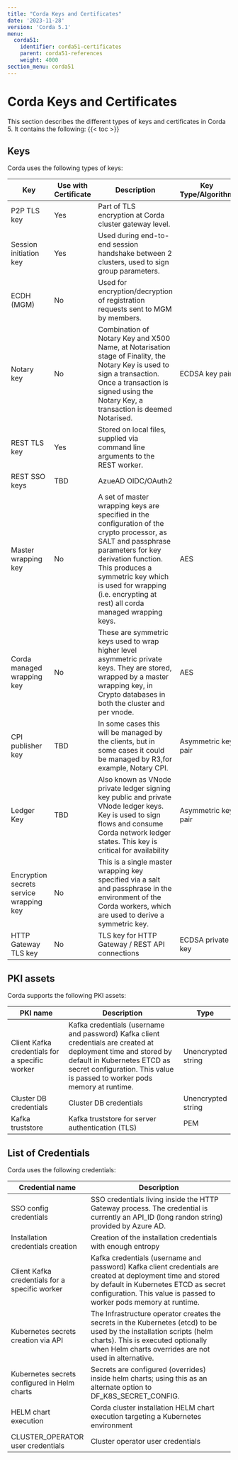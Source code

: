 ```yaml
---
title: "Corda Keys and Certificates"
date: '2023-11-28'
version: 'Corda 5.1'
menu:
  corda51:
    identifier: corda51-certificates
    parent: corda51-references
    weight: 4000
section_menu: corda51
---
```


# Corda Keys and Certificates

This section describes the different types of keys and certificates in Corda 5. It contains the following:
{{< toc >}}

## Keys

Corda uses the following types of keys:

<style>
table th:first-of-type {
    width: 25%;
}
table th:nth-of-type(2) {
    width: 15%;
}
table th:nth-of-type(3) {
    width: 40%;
}
table th:nth-of-type(4) {
    width: 20%;
}
</style>

| Key                                     | Use with Certificate | Description                                                                                                                                                                                                                                                                  | Key Type/Algorithm  |
| --------------------------------------- | -------------------- | ---------------------------------------------------------------------------------------------------------------------------------------------------------------------------------------------------------------------------------------------------------------------------- | ------------------- |
| P2P TLS key                             | Yes                  | Part of TLS encryption at Corda cluster gateway level.                                                                                                                                                                                                                       |                     |
| Session initiation key                  | Yes                  | Used during end-to-end session handshake between 2 clusters, used to sign group parameters.                                                                                                                                                                                  |                     |
| ECDH (MGM)                              | No                   | Used for encryption/decryption of registration requests sent to MGM by members.                                                                                                                                                                                              |                     |
| Notary key                              | No                   | Combination of Notary Key and X500 Name, at Notarisation stage of Finality, the Notary Key is used to sign a transaction. Once a transaction is signed using the Notary Key, a transaction is deemed Notarised.                                                              | ECDSA key pair      |
| REST TLS key                            | Yes                  | Stored on local files, supplied via command line arguments to the REST worker.                                                                                                                                                                                               |                     |
| REST SSO keys                           | TBD                  | AzueAD OIDC/OAuth2                                                                                                                                                                                                                                                           |                     |
| Master wrapping key                     | No                   | A set of master wrapping keys are specified in the configuration of the crypto processor, as SALT and passphrase parameters for key derivation function. This produces a symmetric key which is used for wrapping (i.e. encrypting at rest) all corda managed wrapping keys. | AES                 |
| Corda managed wrapping key              | No                   | These are symmetric keys used to wrap higher level asymmetric private keys. They are stored, wrapped by a master wrapping key, in Crypto databases in both the cluster and per vnode.                                                                                        | AES                 |
| CPI publisher key                       | TBD                  | In some cases this will be managed by the clients, but in some cases it could be managed by R3,for example, Notary CPI.                                                                                                                                                      | Asymmetric key pair |
| Ledger Key                              | TBD                  | Also known as VNode private ledger signing key public and private VNode ledger keys. Key is used to sign flows and consume Corda network ledger states. This key is critical for availability                                                                                | Asymmetric key pair |
| Encryption secrets service wrapping key | No                   | This is a single master wrapping key specified via a salt and passphrase in the environment of the Corda workers, which are used to derive a symmetric key.                                                                                                                  |                     |
| HTTP Gateway TLS key                    | No                   | TLS key for HTTP Gateway / REST API connections                                                                                                                                                                                                                              | ECDSA private key   |

## PKI assets

Corda supports the following PKI assets:

<style>
table th:first-of-type {
    width: 30%;
}
table th:nth-of-type(2) {
    width: 50%;
}
table th:nth-of-type(2) {
    width: 20%;
}
</style>

| PKI name                                       | Description                                                                                                                                                                                                                | Type               |
| ---------------------------------------------- | -------------------------------------------------------------------------------------------------------------------------------------------------------------------------------------------------------------------------- | ------------------ |
| Client Kafka credentials for a specific worker | Kafka credentials (username and password) Kafka client credentials are created at deployment time and stored by default in Kubernetes ETCD as secret configuration. This value is passed to worker pods memory at runtime. | Unencrypted string |
| Cluster DB credentials                         | Cluster DB credentials                                                                                                                                                                                                     | Unencrypted string |
| Kafka truststore                               | Kafka truststore for server authentication (TLS)                                                                                                                                                                           | PEM                |

## List of Credentials

Corda uses the following credentials:

<style>
table th:first-of-type {
    width: 30%;
}
table th:nth-of-type(2) {
    width: 70%;
}
</style>

| Credential name                                | Description                                                                                                                                                                                                                |
| ---------------------------------------------- | -------------------------------------------------------------------------------------------------------------------------------------------------------------------------------------------------------------------------- |
| SSO config credentials                         | SSO credentials living inside the HTTP Gateway process. The credential is currently an API\_ID (long randon string) provided by Azure AD.                                                                                  |
| Installation credentials creation              | Creation of the installation credentials with enough entropy                                                                                                                                                               |
| Client Kafka credentials for a specific worker | Kafka credentials (username and password) Kafka client credentials are created at deployment time and stored by default in Kubernetes ETCD as secret configuration. This value is passed to worker pods memory at runtime. |
| Kubernetes secrets creation via API            | The Infrastructure operator creates the secrets in the Kubernetes (etcd) to be used by the installation scripts (helm charts). This is executed optionally when Helm charts overrides are not used in alternative.         |
| Kubernetes secrets configured in Helm charts   | Secrets are configured (overrides) inside helm charts; using this as an alternate option to DF\_K8S\_SECRET\_CONFIG.                                                                                                       |
| HELM chart execution                           | Corda cluster installation HELM chart execution targeting a Kubernetes environment                                                                                                                                         |
| CLUSTER\_OPERATOR user credentials             | Cluster operator user credentials                                                                                                                                                                                          |